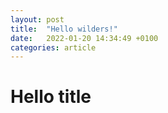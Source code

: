 ```yaml
---
layout: post
title:  "Hello wilders!"
date:   2022-01-20 14:34:49 +0100
categories: article
---
```


# Hello title